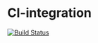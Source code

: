# CI-integration
[![Build Status](https://travis-ci.org/BrentWillems/CI-integration.svg?branch=master)](https://travis-ci.org/BrentWillems/CI-integration)